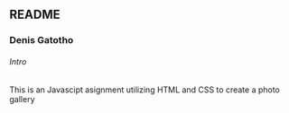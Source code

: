 <!--Headings -->

## README 

### Denis Gatotho

###### Intro

<!-- paragraphs -->

This is an Javascipt asignment utilizing HTML and CSS to create a photo gallery

